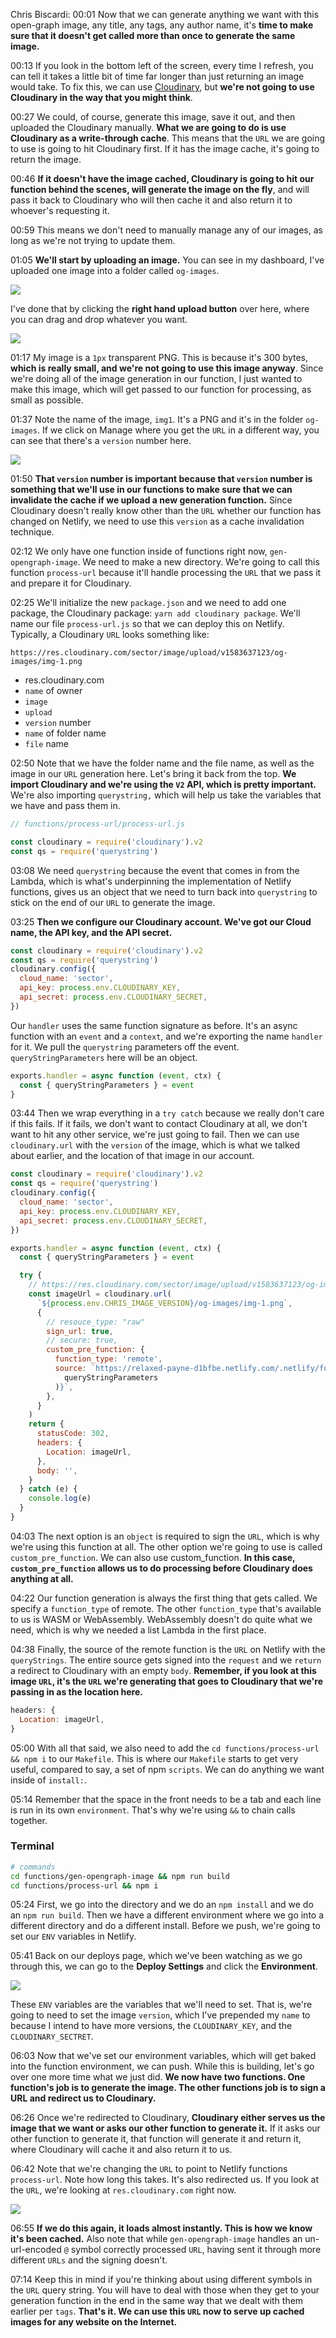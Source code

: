 Chris Biscardi: 00:01 Now that we can generate anything we want with this open-graph image, any title, any tags, any author name, it's **time to make sure that it doesn't get called more than once to generate the same image.**

00:13 If you look in the bottom left of the screen, every time I refresh, you can tell it takes a little bit of time far longer than just returning an image would take. To fix this, we can use [Cloudinary](https://cloudinary.com), but **we're not going to use Cloudinary in the way that you might think**.

00:27 We could, of course, generate this image, save it out, and then uploaded the Cloudinary manually. **What we are going to do is use Cloudinary as a write-through cache**. This means that the `URL` we are going to use is going to hit Cloudinary first. If it has the image cache, it's going to return the image.

00:46 **If it doesn't have the image cached, Cloudinary is going to hit our function behind the scenes, will generate the image on the fly**, and will pass it back to Cloudinary who will then cache it and also return it to whoever's requesting it.

00:59 This means we don't need to manually manage any of our images, as long as we're not trying to update them.

01:05 **We'll start by uploading an image.** You can see in my dashboard, I've uploaded one image into a folder called `og-images`.

![](../images/10-images/10-cloudinary.png)

I've done that by clicking the **right hand upload button** over here, where you can drag and drop whatever you want.

![](../images/10-images/10-upload.png)

01:17 My image is a `1px` transparent PNG. This is because it's 300 bytes, **which is really small, and we're not going to use this image anyway**. Since we're doing all of the image generation in our function, I just wanted to make this image, which will get passed to our function for processing, as small as possible.

01:37 Note the name of the image, `img1`. It's a PNG and it's in the folder `og-images`. If we click on Manage where you get the `URL` in a different way, you can see that there's a `version` number here.

![](../images/10-images/10-dashboard.png)

01:50 **That `version` number is important because that `version` number is something that we'll use in our functions to make sure that we can invalidate the cache if we upload a new generation function.** Since Cloudinary doesn't really know other than the `URL` whether our function has changed on Netlify, we need to use this `version` as a cache invalidation technique.

02:12 We only have one function inside of functions right now, `gen-opengraph-image`. We need to make a new directory. We're going to call this function `process-url` because it'll handle processing the `URL` that we pass it and prepare it for Cloudinary.

02:25 We'll initialize the new `package.json` and we need to add one package, the Cloudinary package: `yarn add cloudinary package`. We'll name our file `process-url.js` so that we can deploy this on Netlify. Typically, a Cloudinary `URL` looks something like:

```
https://res.cloudinary.com/sector/image/upload/v1583637123/og-images/img-1.png
```

- res.cloudinary.com
- `name` of owner
- `image`
- `upload`
- `version` number
- `name` of folder name
- `file` name

02:50 Note that we have the folder name and the file name, as well as the image in our `URL` generation here. Let's bring it back from the top. **We import Cloudinary and we're using the `V2` API, which is pretty important.** We're also importing `querystring,` which will help us take the variables that we have and pass them in.

```js
// functions/process-url/process-url.js

const cloudinary = require('cloudinary').v2
const qs = require('querystring')
```

03:08 We need `querystring` because the event that comes in from the Lambda, which is what's underpinning the implementation of Netlify functions, gives us an object that we need to turn back into `querystring` to stick on the end of our `URL` to generate the image.

03:25 **Then we configure our Cloudinary account. We've got our Cloud name, the API key, and the API secret.**

```js
const cloudinary = require('cloudinary').v2
const qs = require('querystring')
cloudinary.config({
  cloud_name: 'sector',
  api_key: process.env.CLOUDINARY_KEY,
  api_secret: process.env.CLOUDINARY_SECRET,
})
```

Our `handler` uses the same function signature as before. It's an async function with an `event` and a `context`, and we're exporting the name `handler` for it. We pull the `querystring` parameters off the event. `queryStringParameters` here will be an object.

```js
exports.handler = async function (event, ctx) {
  const { queryStringParameters } = event
}
```

03:44 Then we wrap everything in a `try catch` because we really don't care if this fails. If it fails, we don't want to contact Cloudinary at all, we don't want to hit any other service, we're just going to fail. Then we can use `cloudinary.url` with the `version` of the image, which is what we talked about earlier, and the location of that image in our account.

```js
const cloudinary = require('cloudinary').v2
const qs = require('querystring')
cloudinary.config({
  cloud_name: 'sector',
  api_key: process.env.CLOUDINARY_KEY,
  api_secret: process.env.CLOUDINARY_SECRET,
})

exports.handler = async function (event, ctx) {
  const { queryStringParameters } = event

  try {
    // https://res.cloudinary.com/sector/image/upload/v1583637123/og-images/img-1.png
    const imageUrl = cloudinary.url(
      `${process.env.CHRIS_IMAGE_VERSION}/og-images/img-1.png`,
      {
        // resouce_type: "raw"
        sign_url: true,
        // secure: true,
        custom_pre_function: {
          function_type: 'remote',
          source: `https://relaxed-payne-d1bfbe.netlify.com/.netlify/functions/gen-opengraph-image?${qs.stringify(
            queryStringParameters
          )}`,
        },
      }
    )
    return {
      statusCode: 302,
      headers: {
        Location: imageUrl,
      },
      body: '',
    }
  } catch (e) {
    console.log(e)
  }
}
```

04:03 The next option is an `object` is required to sign the `URL`, which is why we're using this function at all. The other option we're going to use is called `custom_pre_function`. We can also use custom_function. **In this case, `custom_pre_function` allows us to do processing before Cloudinary does anything at all.**

04:22 Our function generation is always the first thing that gets called. We specify a `function_type` of remote. The other `function_type` that's available to us is WASM or WebAssembly. WebAssembly doesn't do quite what we need, which is why we needed a list Lambda in the first place.

04:38 Finally, the source of the remote function is the `URL` on Netlify with the `queryStrings`. The entire source gets signed into the `request` and we `return` a redirect to Cloudinary with an empty `body`. **Remember, if you look at this image `URL`, it's the `URL` we're generating that goes to Cloudinary that we're passing in as the location here.**

```js
headers: {
  Location: imageUrl,
}
```

05:00 With all that said, we also need to add the `cd functions/process-url && npm i` to our `Makefile`. This is where our `Makefile` starts to get very useful, compared to say, a set of npm `scripts`. We can do anything we want inside of `install:`.

05:14 Remember that the space in the front needs to be a tab and each line is run in its own `environment`. That's why we're using `&&` to chain calls together.

### Terminal

```bash
# commands
cd functions/gen-opengraph-image && npm run build
cd functions/process-url && npm i
```

05:24 First, we go into the directory and we do an `npm install` and we do an `npm run build`. Then we have a different environment where we go into a different directory and do a different install. Before we push, we're going to set our `ENV` variables in Netlify.

05:41 Back on our deploys page, which we've been watching as we go through this, we can go to the **Deploy Settings** and click the **Environment**.

![](../images/10-images/10-env.png)

These `ENV` variables are the variables that we'll need to set. That is, we're going to need to set the image `version`, which I've prepended my `name` to because I intend to have more versions, the `CLOUDINARY_KEY`, and the `CLOUDINARY_SECTRET`.

06:03 Now that we've set our environment variables, which will get baked into the function environment, we can push. While this is building, let's go over one more time what we just did. **We now have two functions. One function's job is to generate the image. The other functions job is to sign a URL and redirect us to Cloudinary.**

06:26 Once we're redirected to Cloudinary, **Cloudinary either serves us the image that we want or asks our other function to generate it.** If it asks our other function to generate it, that function will generate it and return it, where Cloudinary will cache it and also return it to us.

06:42 Note that we're changing the `URL` to point to Netlify functions `process-url`. Note how long this takes. It's also redirected us. If you look at the `URL`, we're looking at `res.cloudinary.com` right now.

![](../images/10-images/10-image-url.png)

06:55 **If we do this again, it loads almost instantly. This is how we know it's been cached.** Also note that while `gen-opengraph-image` handles an un-url-encoded `@` symbol correctly processed `URL`, having sent it through more different `URLs` and the signing doesn't.

07:14 Keep this in mind if you're thinking about using different symbols in the `URL` query string. You will have to deal with those when they get to your generation function in the end in the same way that we dealt with them earlier per `tags`. **That's it. We can use this `URL` now to serve up cached images for any website on the Internet.**
